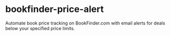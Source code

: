 # bookfinder-price-alert
Automate book price tracking on BookFinder.com with email alerts for deals below your specified price limits.
